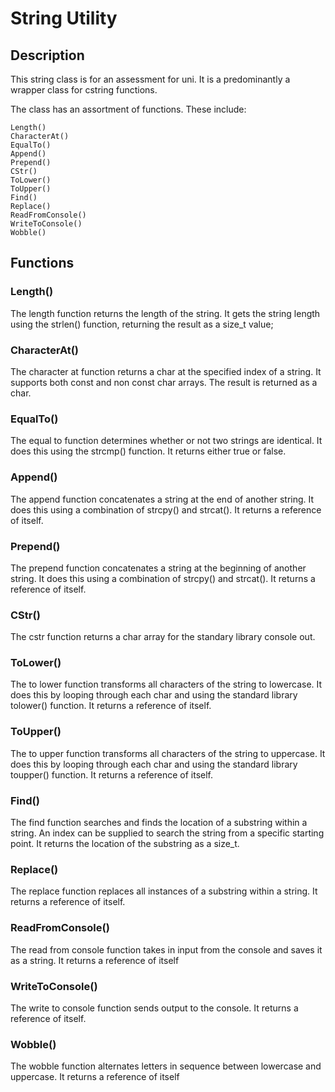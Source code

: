 # **String Utility**
 

 ## Description
 This string class is for an assessment for uni.
 It is a predominantly a wrapper class for cstring functions.

 The class has an assortment of functions. These include:
 ```
 Length()
 CharacterAt()
 EqualTo()
 Append()
 Prepend()
 CStr()
 ToLower()
 ToUpper()
 Find()
 Replace()
 ReadFromConsole()
 WriteToConsole()
 Wobble()
 ```

 ## Functions

 ### Length()
 The length function returns the length of the string.
 It gets the string length using the strlen() function, returning the result as a size_t value;

 ### CharacterAt()
 The character at function returns a char at the specified index of a string.
 It supports both const and non const char arrays.
 The result is returned as a char.

 ### EqualTo()
 The equal to function determines whether or not two strings are identical.
 It does this using the strcmp() function.
 It returns either true or false.

 ### Append()
 The append function concatenates a string at the end of another string.
 It does this using a combination of strcpy() and strcat().
 It returns a reference of itself.

 ### Prepend()
 The prepend function concatenates a string at the beginning of another string.
 It does this using a combination of strcpy() and strcat().
 It returns a reference of itself.

 ### CStr()
 The cstr function returns a char array for the standary library console out.

 ### ToLower()
 The to lower function transforms all characters of the string to lowercase.
 It does this by looping through each char and using the standard library tolower() function.
 It returns a reference of itself.

 ### ToUpper()
 The to upper function transforms all characters of the string to uppercase.
 It does this by looping through each char and using the standard library toupper() function.
 It returns a reference of itself.

 ### Find()
 The find function searches and finds the location of a substring within a string.
 An index can be supplied to search the string from a specific starting point.
 It returns the location of the substring as a size_t.

 ### Replace()
 The replace function replaces all instances of a substring within a string.
 It returns a reference of itself.

 ### ReadFromConsole()
 The read from console function takes in input from the console and saves it as a string.
 It returns a reference of itself

 ### WriteToConsole()
 The write to console function sends output to the console.
 It returns a reference of itself.

 ### Wobble()
 The wobble function alternates letters in sequence between lowercase and uppercase.
 It returns a reference of itself